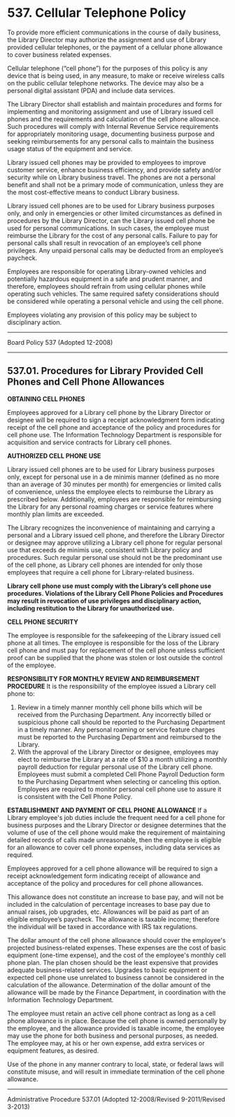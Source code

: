 # 537. Cellular Telephone Policy

To provide more efficient communications in the course of daily business, the Library Director may authorize the assignment and use of Library provided cellular telephones, or the payment of a cellular phone allowance to cover business related expenses.

Cellular telephone (“cell phone”) for the purposes of this policy is any device that is being used, in any measure, to make or receive wireless calls on the public cellular telephone networks. The device may also be a personal digital assistant (PDA) and include data services.

The Library Director shall establish and maintain procedures and forms for implementing and monitoring assignment and use of Library issued cell phones and the requirements and calculation of the cell phone allowance. Such procedures will comply with Internal Revenue Service requirements for appropriately monitoring usage, documenting business purpose and seeking reimbursements for any personal calls to maintain the business usage status of the equipment and service.

Library issued cell phones may be provided to employees to improve customer service, enhance business efficiency, and provide safety and/or security while on Library business travel. The phones are not a personal benefit and shall not be a primary mode of communication, unless they are the most cost-effective means to conduct Library business.

Library issued cell phones are to be used for Library business purposes only, and only in emergencies or other limited circumstances as defined in procedures by the Library Director, can the Library issued cell phone be used for personal communications. In such cases, the employee must reimburse the Library for the cost of any personal calls. Failure to pay for personal calls shall result in revocation of an employee’s cell phone privileges. Any unpaid personal calls may be deducted from an employee’s paycheck.

Employees are responsible for operating Library-owned vehicles and potentially hazardous equipment in a safe and prudent manner, and therefore, employees should refrain from using cellular phones while operating such vehicles. The same required safety considerations should be considered while operating a personal vehicle and using the cell phone.

Employees violating any provision of this policy may be subject to disciplinary action.

---

Board Policy 537 (Adopted 12-2008)

---

## 537.01. Procedures for Library Provided Cell Phones and Cell Phone Allowances

<strong>OBTAINING CELL PHONES</strong>

Employees approved for a Library cell phone by the Library Director or designee will be required to sign a receipt acknowledgment form indicating receipt of the cell phone and acceptance of the policy and procedures for cell phone use. The Information Technology Department is responsible for acquisition and service contracts for Library cell phones.

<strong>AUTHORIZED CELL PHONE USE</strong>

Library issued cell phones are to be used for Library business purposes only, except for personal use in a de minimis manner (defined as no more than an average of 30 minutes per month) for emergencies or limited calls of convenience, unless the employee elects to reimburse the Library as prescribed below. Additionally, employees are responsible for reimbursing the Library for any personal roaming charges or service features where monthly plan limits are exceeded.

The Library recognizes the inconvenience of maintaining and carrying a personal and a Library issued cell phone, and therefore the Library Director or designee may approve utilizing a Library cell phone for regular personal use that exceeds de minimis use, consistent with Library policy and procedures. Such regular personal use should not be the predominant use of the cell phone, as Library cell phones are intended for only those employees that require a cell phone for Library-related business.

<strong>Library cell phone use must comply with the Library’s cell phone use procedures. Violations of the Library Cell Phone Policies and Procedures may result in revocation of use privileges and disciplinary action, including restitution to the Library for unauthorized use.</strong>

<strong>CELL PHONE SECURITY</strong>

The employee is responsible for the safekeeping of the Library issued cell phone at all times. The employee is responsible for the loss of the Library cell phone and must pay for replacement of the cell phone unless sufficient proof can be supplied that the phone was stolen or lost outside the control of the employee.

<strong>RESPONSIBILITY FOR MONTHLY REVIEW AND REIMBURSEMENT PROCEDURE</strong>
It is the responsibility of the employee issued a Library cell phone to:

1. Review in a timely manner monthly cell phone bills which will be received from the Purchasing Department. Any incorrectly billed or suspicious phone call should be reported to the Purchasing Department in a timely manner. Any personal roaming or service feature charges must be reported to the Purchasing Department and reimbursed to the Library.
2. With the approval of the Library Director or designee, employees may elect to reimburse the Library at a rate of \$10 a month utilizing a monthly payroll deduction for regular personal use of the Library cell phone. Employees must submit a completed Cell Phone Payroll Deduction form to the Purchasing Department when selecting or canceling this option. Employees are required to monitor personal cell phone use to assure it is consistent with the Cell Phone Policy.

<strong>ESTABLISHMENT AND PAYMENT OF CELL PHONE ALLOWANCE</strong>
If a Library employee's job duties include the frequent need for a cell phone for business purposes and the Library Director or designee determines that the volume of use of the cell phone would make the requirement of maintaining detailed records of calls made unreasonable, then the employee is eligible for an allowance to cover cell phone expenses, including data services as required.

Employees approved for a cell phone allowance will be required to sign a receipt acknowledgement form indicating receipt of allowance and acceptance of the policy and procedures for cell phone allowances.

This allowance does not constitute an increase to base pay, and will not be included in the calculation of percentage increases to base pay due to annual raises, job upgrades, etc. Allowances will be paid as part of an eligible employee’s paycheck. The allowance is taxable income; therefore the individual will be taxed in accordance with IRS tax regulations.

The dollar amount of the cell phone allowance should cover the employee's projected business-related expenses. These expenses are the cost of basic equipment (one-time expense), and the cost of the employee's monthly cell phone plan. The plan chosen should be the least expensive that provides adequate business-related services. Upgrades to basic equipment or expected cell phone use unrelated to business cannot be considered in the calculation of the allowance. Determination of the dollar amount of the allowance will be made by the Finance Department, in coordination with the Information Technology Department.

The employee must retain an active cell phone contract as long as a cell phone allowance is in place. Because the cell phone is owned personally by the employee, and the allowance provided is taxable income, the employee may use the phone for both business and personal purposes, as needed. The employee may, at his or her own expense, add extra services or equipment features, as desired.

Use of the phone in any manner contrary to local, state, or federal laws will constitute misuse, and will result in immediate termination of the cell phone allowance.

---

Administrative Procedure 537.01 (Adopted 12-2008/Revised 9-2011/Revised 3-2013)
